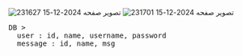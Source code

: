 ![تصویر صفحه 2024-12-15 231627](https://github.com/user-attachments/assets/203b3290-bab3-41fb-b630-bab8ab70a9a2)
![تصویر صفحه 2024-12-15 231701](https://github.com/user-attachments/assets/65aaf5ee-c264-4614-afbd-ace28ee29e69)
<pre>
DB >
  user : id, name, username, password
  message : id, name, msg
</pre>
